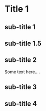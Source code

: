 # Title 1

## sub-title 1

## sub-title 1.5

## sub-title 2

Some text here....

## sub-title 3

## sub-title 4